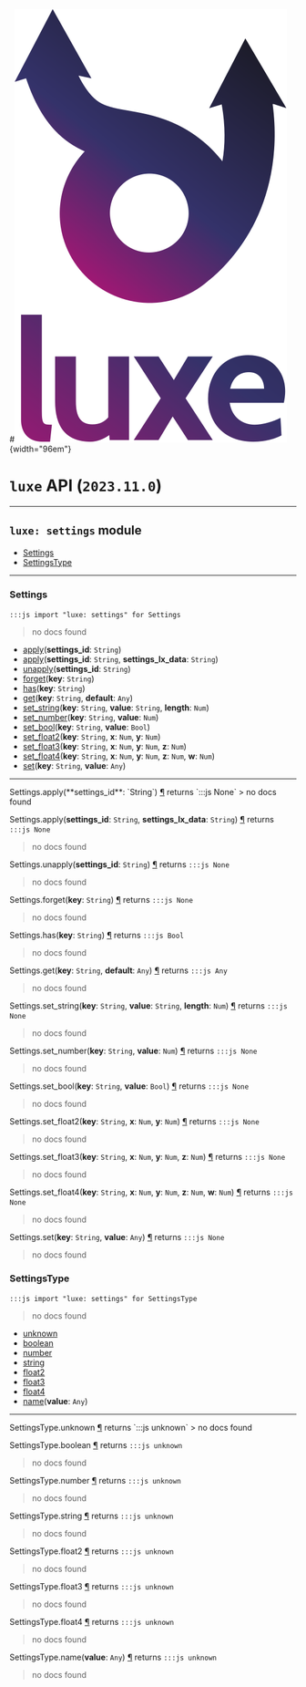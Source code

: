#![](../../../images/luxe-dark.svg){width="96em"}

# `luxe` API (`2023.11.0`)  


---

## `luxe: settings` module

- [Settings](#settings)   
- [SettingsType](#settingstype)   

---

### Settings
`:::js import "luxe: settings" for Settings`
> no docs found

- [apply](#Settings.apply)(**settings_id**: `String`)
- [apply](#Settings.apply+2)(**settings_id**: `String`, **settings_lx_data**: `String`)
- [unapply](#Settings.unapply)(**settings_id**: `String`)
- [forget](#Settings.forget)(**key**: `String`)
- [has](#Settings.has)(**key**: `String`)
- [get](#Settings.get+2)(**key**: `String`, **default**: `Any`)
- [set_string](#Settings.set_string+3)(**key**: `String`, **value**: `String`, **length**: `Num`)
- [set_number](#Settings.set_number+2)(**key**: `String`, **value**: `Num`)
- [set_bool](#Settings.set_bool+2)(**key**: `String`, **value**: `Bool`)
- [set_float2](#Settings.set_float2+3)(**key**: `String`, **x**: `Num`, **y**: `Num`)
- [set_float3](#Settings.set_float3+4)(**key**: `String`, **x**: `Num`, **y**: `Num`, **z**: `Num`)
- [set_float4](#Settings.set_float4+5)(**key**: `String`, **x**: `Num`, **y**: `Num`, **z**: `Num`, **w**: `Num`)
- [set](#Settings.set+2)(**key**: `String`, **value**: `Any`)

<hr/>
<endpoint module="luxe: settings" class="Settings" signature="apply(settings_id : String)"></endpoint>
<signature id="Settings.apply">Settings.apply(**settings_id**: `String`)
<a class="headerlink" href="#Settings.apply" title="Permanent link">¶</a></signature>
<span class='api_ret'>returns</span> `:::js None`
> no docs found   

<endpoint module="luxe: settings" class="Settings" signature="apply(settings_id : String, settings_lx_data : String)"></endpoint>
<signature id="Settings.apply+2">Settings.apply(**settings_id**: `String`, **settings_lx_data**: `String`)
<a class="headerlink" href="#Settings.apply+2" title="Permanent link">¶</a></signature>
<span class='api_ret'>returns</span> `:::js None`
> no docs found   

<endpoint module="luxe: settings" class="Settings" signature="unapply(settings_id : String)"></endpoint>
<signature id="Settings.unapply">Settings.unapply(**settings_id**: `String`)
<a class="headerlink" href="#Settings.unapply" title="Permanent link">¶</a></signature>
<span class='api_ret'>returns</span> `:::js None`
> no docs found   

<endpoint module="luxe: settings" class="Settings" signature="forget(key : String)"></endpoint>
<signature id="Settings.forget">Settings.forget(**key**: `String`)
<a class="headerlink" href="#Settings.forget" title="Permanent link">¶</a></signature>
<span class='api_ret'>returns</span> `:::js None`
> no docs found   

<endpoint module="luxe: settings" class="Settings" signature="has(key : String)"></endpoint>
<signature id="Settings.has">Settings.has(**key**: `String`)
<a class="headerlink" href="#Settings.has" title="Permanent link">¶</a></signature>
<span class='api_ret'>returns</span> `:::js Bool`
> no docs found   

<endpoint module="luxe: settings" class="Settings" signature="get(key : String, default : Any)"></endpoint>
<signature id="Settings.get+2">Settings.get(**key**: `String`, **default**: `Any`)
<a class="headerlink" href="#Settings.get+2" title="Permanent link">¶</a></signature>
<span class='api_ret'>returns</span> `:::js Any`
> no docs found   

<endpoint module="luxe: settings" class="Settings" signature="set_string(key : String, value : String, length : Num)"></endpoint>
<signature id="Settings.set_string+3">Settings.set_string(**key**: `String`, **value**: `String`, **length**: `Num`)
<a class="headerlink" href="#Settings.set_string+3" title="Permanent link">¶</a></signature>
<span class='api_ret'>returns</span> `:::js None`
> no docs found   

<endpoint module="luxe: settings" class="Settings" signature="set_number(key : String, value : Num)"></endpoint>
<signature id="Settings.set_number+2">Settings.set_number(**key**: `String`, **value**: `Num`)
<a class="headerlink" href="#Settings.set_number+2" title="Permanent link">¶</a></signature>
<span class='api_ret'>returns</span> `:::js None`
> no docs found   

<endpoint module="luxe: settings" class="Settings" signature="set_bool(key : String, value : Bool)"></endpoint>
<signature id="Settings.set_bool+2">Settings.set_bool(**key**: `String`, **value**: `Bool`)
<a class="headerlink" href="#Settings.set_bool+2" title="Permanent link">¶</a></signature>
<span class='api_ret'>returns</span> `:::js None`
> no docs found   

<endpoint module="luxe: settings" class="Settings" signature="set_float2(key : String, x : Num, y : Num)"></endpoint>
<signature id="Settings.set_float2+3">Settings.set_float2(**key**: `String`, **x**: `Num`, **y**: `Num`)
<a class="headerlink" href="#Settings.set_float2+3" title="Permanent link">¶</a></signature>
<span class='api_ret'>returns</span> `:::js None`
> no docs found   

<endpoint module="luxe: settings" class="Settings" signature="set_float3(key : String, x : Num, y : Num, z : Num)"></endpoint>
<signature id="Settings.set_float3+4">Settings.set_float3(**key**: `String`, **x**: `Num`, **y**: `Num`, **z**: `Num`)
<a class="headerlink" href="#Settings.set_float3+4" title="Permanent link">¶</a></signature>
<span class='api_ret'>returns</span> `:::js None`
> no docs found   

<endpoint module="luxe: settings" class="Settings" signature="set_float4(key : String, x : Num, y : Num, z : Num, w : Num)"></endpoint>
<signature id="Settings.set_float4+5">Settings.set_float4(**key**: `String`, **x**: `Num`, **y**: `Num`, **z**: `Num`, **w**: `Num`)
<a class="headerlink" href="#Settings.set_float4+5" title="Permanent link">¶</a></signature>
<span class='api_ret'>returns</span> `:::js None`
> no docs found   

<endpoint module="luxe: settings" class="Settings" signature="set(key : String, value : Any)"></endpoint>
<signature id="Settings.set+2">Settings.set(**key**: `String`, **value**: `Any`)
<a class="headerlink" href="#Settings.set+2" title="Permanent link">¶</a></signature>
<span class='api_ret'>returns</span> `:::js None`
> no docs found   

### SettingsType
`:::js import "luxe: settings" for SettingsType`
> no docs found

- [unknown](#SettingsType.unknown)
- [boolean](#SettingsType.boolean)
- [number](#SettingsType.number)
- [string](#SettingsType.string)
- [float2](#SettingsType.float2)
- [float3](#SettingsType.float3)
- [float4](#SettingsType.float4)
- [name](#SettingsType.name)(**value**: `Any`)

<hr/>
<endpoint module="luxe: settings" class="SettingsType" signature="unknown"></endpoint>
<signature id="SettingsType.unknown">SettingsType.unknown
<a class="headerlink" href="#SettingsType.unknown" title="Permanent link">¶</a></signature>
<span class='api_ret'>returns</span> `:::js unknown`
> no docs found   

<endpoint module="luxe: settings" class="SettingsType" signature="boolean"></endpoint>
<signature id="SettingsType.boolean">SettingsType.boolean
<a class="headerlink" href="#SettingsType.boolean" title="Permanent link">¶</a></signature>
<span class='api_ret'>returns</span> `:::js unknown`
> no docs found   

<endpoint module="luxe: settings" class="SettingsType" signature="number"></endpoint>
<signature id="SettingsType.number">SettingsType.number
<a class="headerlink" href="#SettingsType.number" title="Permanent link">¶</a></signature>
<span class='api_ret'>returns</span> `:::js unknown`
> no docs found   

<endpoint module="luxe: settings" class="SettingsType" signature="string"></endpoint>
<signature id="SettingsType.string">SettingsType.string
<a class="headerlink" href="#SettingsType.string" title="Permanent link">¶</a></signature>
<span class='api_ret'>returns</span> `:::js unknown`
> no docs found   

<endpoint module="luxe: settings" class="SettingsType" signature="float2"></endpoint>
<signature id="SettingsType.float2">SettingsType.float2
<a class="headerlink" href="#SettingsType.float2" title="Permanent link">¶</a></signature>
<span class='api_ret'>returns</span> `:::js unknown`
> no docs found   

<endpoint module="luxe: settings" class="SettingsType" signature="float3"></endpoint>
<signature id="SettingsType.float3">SettingsType.float3
<a class="headerlink" href="#SettingsType.float3" title="Permanent link">¶</a></signature>
<span class='api_ret'>returns</span> `:::js unknown`
> no docs found   

<endpoint module="luxe: settings" class="SettingsType" signature="float4"></endpoint>
<signature id="SettingsType.float4">SettingsType.float4
<a class="headerlink" href="#SettingsType.float4" title="Permanent link">¶</a></signature>
<span class='api_ret'>returns</span> `:::js unknown`
> no docs found   

<endpoint module="luxe: settings" class="SettingsType" signature="name(value : Any)"></endpoint>
<signature id="SettingsType.name">SettingsType.name(**value**: `Any`)
<a class="headerlink" href="#SettingsType.name" title="Permanent link">¶</a></signature>
<span class='api_ret'>returns</span> `:::js unknown`
> no docs found   

